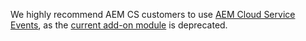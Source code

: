 <InlineAlert variant="warning" slots="text"/>

We highly recommend AEM CS customers to use [AEM Cloud Service Events](https://developer-dev.adobe.com/events/docs/guides/using/aem/cloud-native/), as the [current add-on module](https://github.com/adobe/aio-lib-java/tree/main/aem/aio_aem_events) is deprecated.
